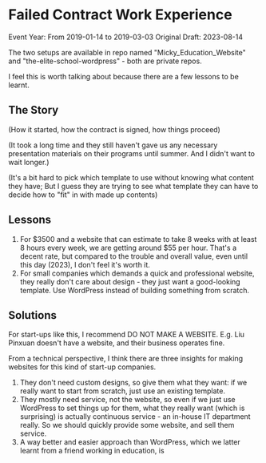# Failed Contract Work Experience

Event Year: From 2019-01-14 to 2019-03-03
Original Draft: 2023-08-14

The two setups are available in repo named "Micky_Education_Website" and "the-elite-school-wordpress" - both are private repos.

I feel this is worth talking about because there are a few lessons to be learnt.

## The Story

(How it started, how the contract is signed, how things proceed)

(It took a long time and they still haven't gave us any necessary presentation materials on their programs until summer. And I didn't want to wait longer.)

(It's a bit hard to pick which template to use without knowing what content they have; But I guess they are trying to see what template they can have to decide how to "fit" in with made up contents)

## Lessons

1. For $3500 and a website that can estimate to take 8 weeks with at least 8 hours every week, we are getting around $55 per hour. That's a decent rate, but compared to the trouble and overall value, even until this day (2023), I don't feel it's worth it.
2. For small companies which demands a quick and professional website, they really don't care about design - they just want a good-looking template. Use WordPress instead of building something from scratch.

## Solutions

For start-ups like this, I recommend DO NOT MAKE A WEBSITE. E.g. Liu Pinxuan doesn't have a website, and their business operates fine.

From a technical perspective, I think there are three insights for making websites for this kind of start-up companies.

1. They don't need custom designs, so give them what they want: if we really want to start from scratch, just use an existing template.
2. They mostly need service, not the website, so even if we just use WordPress to set things up for them, what they really want (which is surprising) is actually continuous service - an in-house IT department really. So we should quickly provide some website, and sell them service.
3. A way better and easier approach than WordPress, which we latter learnt from a friend working in education, is 